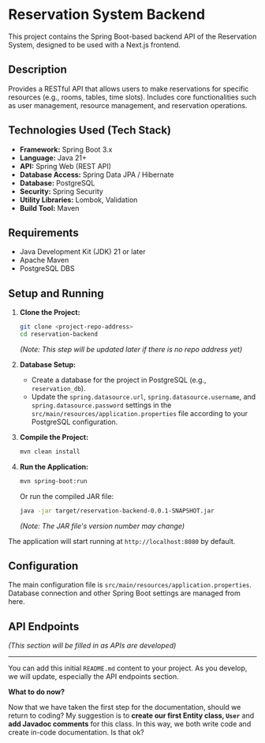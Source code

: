# Reservation System Backend

This project contains the Spring Boot-based backend API of the Reservation System, designed to be used with a Next.js frontend.

## Description

Provides a RESTful API that allows users to make reservations for specific resources (e.g., rooms, tables, time slots). Includes core functionalities such as user management, resource management, and reservation operations.

## Technologies Used (Tech Stack)

* **Framework:** Spring Boot 3.x
* **Language:** Java 21+
* **API:** Spring Web (REST API)
* **Database Access:** Spring Data JPA / Hibernate
* **Database:** PostgreSQL
* **Security:** Spring Security
* **Utility Libraries:** Lombok, Validation
* **Build Tool:** Maven

## Requirements

* Java Development Kit (JDK) 21 or later
* Apache Maven
* PostgreSQL DBS

## Setup and Running

1.  **Clone the Project:**
    ```bash
    git clone <project-repo-address>
    cd reservation-backend
    ```
    *(Note: This step will be updated later if there is no repo address yet)*

2.  **Database Setup:**
    * Create a database for the project in PostgreSQL (e.g., `reservation_db`).
    * Update the `spring.datasource.url`, `spring.datasource.username`, and `spring.datasource.password` settings in the `src/main/resources/application.properties` file according to your PostgreSQL configuration.

3.  **Compile the Project:**
    ```bash
    mvn clean install
    ```

4.  **Run the Application:**
    ```bash
    mvn spring-boot:run
    ```
    Or run the compiled JAR file:
    ```bash
    java -jar target/reservation-backend-0.0.1-SNAPSHOT.jar
    ```
    *(Note: The JAR file's version number may change)*

The application will start running at `http://localhost:8080` by default.

## Configuration

The main configuration file is `src/main/resources/application.properties`. Database connection and other Spring Boot settings are managed from here.

## API Endpoints

*(This section will be filled in as APIs are developed)*

---

You can add this initial `README.md` content to your project. As you develop, we will update, especially the API endpoints section.

**What to do now?**

Now that we have taken the first step for the documentation, should we return to coding? My suggestion is to **create our first Entity class, `User`** and **add Javadoc comments** for this class. In this way, we both write code and create in-code documentation. Is that ok?
